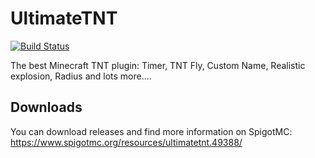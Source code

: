 # UltimateTNT
[![Build Status](https://travis-ci.org/MrMicky-FR/UltimateTNT.svg?branch=master)](https://travis-ci.org/MrMicky-FR/UltimateTNT)

The best Minecraft TNT plugin: Timer, TNT Fly, Custom Name, Realistic explosion, Radius and lots more....

## Downloads
You can download releases and find more information on SpigotMC: https://www.spigotmc.org/resources/ultimatetnt.49388/
